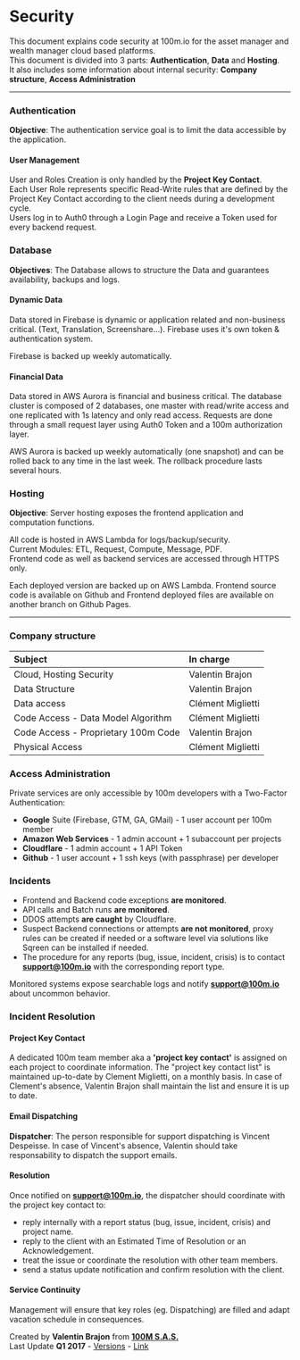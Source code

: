 # Security

This document explains code security at 100m.io for the asset manager and wealth manager cloud based platforms.  
This document is divided into 3 parts: **Authentication**, **Data** and **Hosting**.  
It also includes some information about internal security: **Company structure**, **Access Administration**

---

### Authentication

**Objective**: The authentication service goal is to limit the data accessible by the application.

#### User Management
User and Roles Creation is only handled by the **Project Key Contact**.  
Each User Role represents specific Read-Write rules that are defined by the Project Key Contact according to the client needs during a development cycle.  
Users log in to Auth0 through a Login Page and receive a Token used for every backend request.  

### Database

**Objectives**: The Database allows to structure the Data and guarantees availability, backups and logs.

#### Dynamic Data
Data stored in Firebase is dynamic or application related and non-business critical. (Text, Translation, Screenshare...). Firebase uses it's own token & authentication system.

Firebase is backed up weekly automatically.

#### Financial Data
Data stored in AWS Aurora is financial and business critical. The database cluster is composed of 2 databases, one master with read/write access and one replicated with 1s latency and only read access. Requests are done through a small request layer using Auth0 Token and a 100m authorization layer.

AWS Aurora is backed up weekly automatically (one snapshot) and can be rolled back to any time in the last week. The rollback procedure lasts several hours.

### Hosting

**Objective**: Server hosting exposes the frontend application and computation functions.

All code is hosted in AWS Lambda for logs/backup/security.  
Current Modules: ETL, Request, Compute, Message, PDF.  
Frontend code as well as backend services are accessed through HTTPS only.

Each deployed version are backed up on AWS Lambda. Frontend source code is available on Github and Frontend deployed files are available on another branch on Github Pages.

---

### Company structure
| Subject                             | In charge         |
|:------------------------------------|:------------------|
| Cloud, Hosting Security             | Valentin Brajon   |
| Data Structure                      | Valentin Brajon   |
| Data access                         | Clément Miglietti |
| Code Access - Data Model Algorithm  | Clément Miglietti |
| Code Access - Proprietary 100m Code | Valentin Brajon   |
| Physical Access                     | Clément Miglietti |

### Access Administration
Private services are only accessible by 100m developers with a Two-Factor Authentication:
- **Google** Suite (Firebase, GTM, GA, GMail) - 1 user account per 100m member
- **Amazon Web Services** - 1 admin account + 1 subaccount per projects
- **Cloudflare** - 1 admin account + 1 API Token
- **Github** - 1 user account + 1 ssh keys (with passphrase) per developer

### Incidents
- Frontend and Backend code exceptions **are monitored**.
- API calls and Batch runs **are monitored**.
- DDOS attempts **are caught** by Cloudflare.
- Suspect Backend connections or attempts **are not monitored**, proxy rules can be created if needed or a software level via solutions like Sqreen can be installed if needed.
- The procedure for any reports (bug, issue, incident, crisis) is to contact **support@100m.io** with the corresponding report type.

Monitored systems expose searchable logs and notify **support@100m.io** about uncommon behavior.

### Incident Resolution

#### Project Key Contact
A dedicated 100m team member aka a **'project key contact'** is assigned on each project to coordinate information.
The "project key contact list" is maintained up-to-date by Clement Miglietti, on a monthly basis. In case of Clement's absence, Valentin Brajon shall maintain the list and ensure it is up to date.

#### Email Dispatching
**Dispatcher**: The person responsible for support dispatching is Vincent Despeisse. In case of Vincent's absence, Valentin should take responsability to dispatch the support emails.

#### Resolution
Once notified on **support@100m.io**, the dispatcher should coordinate with the project key contact to:
  - reply internally with a report status (bug, issue, incident, crisis) and project name.
  - reply to the client with an Estimated Time of Resolution or an Acknowledgement.
  - treat the issue or coordinate the resolution with other team members.
  - send a status update notification and confirm resolution with the client.

#### Service Continuity
Management will ensure that key roles (eg. Dispatching) are filled and adapt vacation schedule in consequences.

<footer>
  <grid>
    <div col="1/2">
      Created by <strong>Valentin Brajon</strong> from <strong><a att href="https://100m.io" target="_blank">100M S.A.S.</a></strong>
    </div>
    <div col="1/2" txt="r">
      Last Update <strong>Q1 2017</strong> - <a att href="https://github.com/100-m/100m.io/commits/master/extra/docs/file-security.md" target="_blank">Versions</a> - <a att href="https://100m.io/extra/markdown.html?docs/file-security.md" target="_blank">Link</a>
    </div>
  </grid>
</footer>
